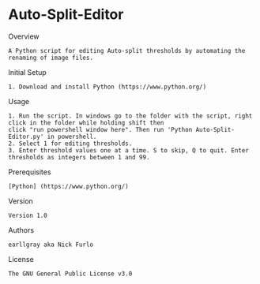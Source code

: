 # Auto-Split-Editor
Overview

	A Python script for editing Auto-split thresholds by automating the renaming of image files. 

Initial Setup

  	1. Download and install Python (https://www.python.org/)

Usage

	1. Run the script. In windows go to the folder with the script, right click in the folder while holding shift then 
	click "run powershell window here". Then run 'Python Auto-Split-Editor.py' in powershell. 
  	2. Select 1 for editing thresholds. 
  	3. Enter threshold values one at a time. S to skip, Q to quit. Enter thresholds as integers between 1 and 99. 

Prerequisites

    [Python] (https://www.python.org/)

Version

	Version 1.0

Authors

	earllgray aka Nick Furlo

License

	The GNU General Public License v3.0
